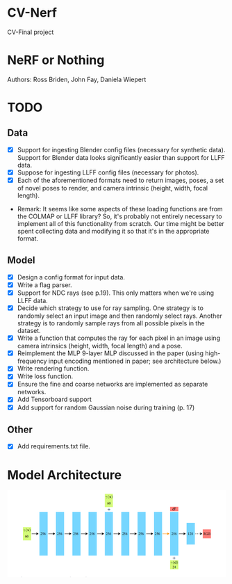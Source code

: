 # CV-Nerf
CV-Final project

# NeRF or Nothing 


Authors: Ross Briden, John Fay, Daniela Wiepert 



# TODO

## Data
- [x] Support for ingesting Blender config files (necessary for synthetic data). Support for Blender data looks 
      significantly easier than support for LLFF data.
- [x] Suppose for ingesting LLFF config files (necessary for photos).
- [x] Each of the aforementioned formats need to return images, poses, a set of novel poses to render, and camera 
      intrinsic (height, width, focal length).

* Remark: It seems like some aspects of these loading functions are from the COLMAP 
or LLFF library? So, it's probably not entirely necessary to implement all of this 
  functionality from scratch. Our time might be better spent collecting data and modifying 
  it so that it's in the appropriate format. 

## Model 
- [x] Design a config format for input data.
- [x] Write a flag parser.   
- [x] Support for NDC rays (see p.19). This only matters when we're using LLFF data.
- [x] Decide which strategy to use for ray sampling. One strategy is to randomly select an input 
      image and then randomly select rays. Another strategy is to randomly sample rays from all possible 
      pixels in the dataset.
- [x] Write a function that computes the ray for each pixel in an image using camera intrinsics (height, width, focal length) and a pose.
- [x] Reimplement the MLP 9-layer MLP discussed in the paper (using high-frequency input encoding mentioned in paper; see architecture below.)
- [x] Write rendering function. 
- [x] Write loss function.
- [x] Ensure the fine and coarse networks are implemented as separate networks.  
- [x] Add Tensorboard support
- [x] Add support for random Gaussian noise during training (p. 17)

## Other 
- [x] Add requirements.txt file.

# Model Architecture 
![Arch](arch.png)
